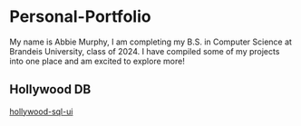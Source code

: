 # Personal-Portfolio
My name is Abbie Murphy, I am completing my B.S. in Computer Science at Brandeis University, class of 2024. I have compiled some of my projects into one place and am excited to explore more!

## Hollywood DB
[hollywood-sql-ui](https://github.com/abigailmurphy/hollywood-sql-ui)


